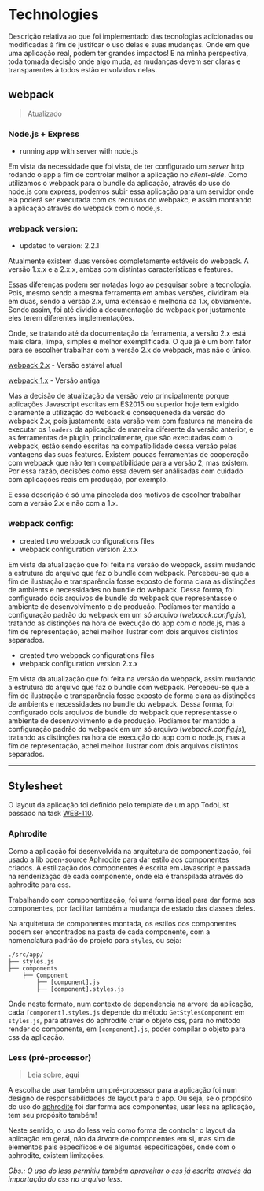 # Technologies

Descrição relativa ao que foi implementado
das tecnologias adicionadas ou modificadas
à fim de justifcar o uso delas e suas mudanças.
Onde em que uma aplicação real, podem ter grandes impactos! E na
minha perspectiva, toda tomada decisão onde algo muda,
as mudanças devem ser claras e transparentes à todos
estão envolvidos nelas.

## webpack

> Atualizado

### Node.js + Express

- running app with server with node.js

Em vista da necessidade que foi vista, de ter configurado
um *server* http rodando o app a fim de controlar melhor a
aplicação no *client-side*. Como utilizamos o webpack para o
bundle da aplicação, através do uso do node.js com express,
podemos subir essa aplicação para um servidor onde ela poderá
ser executada com os recrusos do webpakc,
e assim montando a aplicação através do webpack com o node.js.

### webpack version:

- updated to version: 2.2.1

Atualmente existem duas versões completamente estáveis do webpack.
A versão 1.x.x e a 2.x.x, ambas com distintas características e
features.

Essas diferenças podem ser notadas logo
ao pesquisar sobre a tecnologia. Pois, mesmo sendo a mesma
ferramenta em ambas versões, dividiram ela em duas,
sendo a versão 2.x, uma extensão e melhoria da 1.x, obviamente.
Sendo assim, foi até dividio a documentação do webpack
por justamente eles terem diferentes implementações.

Onde, se tratando até da documentação da ferramenta,
a versão 2.x está mais clara, limpa, simples e melhor exemplificada.
O que já é um bom fator para se escolher trabalhar com a versão
2.x do webpack, mas não o único.

[webpack 2.x](https://webpack.js.org/) - Versão estável atual

[webpack 1.x](https://webpack.github.io/) - Versão antiga

Mas a decisão de atualização da versão veio principalmente
porque aplicações Javascript escritas em ES2015 ou superior
hoje tem exigido claramente a utilização do weboack
e consequeneda da versão do webpack 2.x,
pois justamente esta versão vem com features na maneira de
executar os `loaders` da aplicação de maneira diferente
da versão anterior, e as ferramentas de plugin, principalmente,
que são executadas com o webpack,
estão sendo escritas na compatibilidade dessa versão pelas
vantagens das suas features. Existem poucas ferramentas de
cooperação com webpack que não tem compatibilidade para a versão
2, mas existem. Por essa razão, decisões como essa devem ser
análisadas com cuidado com aplicações reais em produção,
por exemplo.

E essa descrição é só uma pincelada dos motivos de escolher
trabalhar com a versão 2.x e não com a 1.x.

### webpack config:

- created two webpack configurations files
- webpack configuration version 2.x.x

Em vista da atualização que foi feita na versão do webpack,
assim mudando a estrutura do arquivo que faz o bundle com webpack.
Percebeu-se que a fim de ilustração e transparência fosse
exposto de forma clara as distinções de ambients e necessidades
no bundle do webpack. Dessa forma, foi configurado dois
arquivos de bundle do webpack que representasse o ambiente de
desenvolvimento e de produção. Podíamos ter mantido a
configuração padrão do webpack em um só arquivo
(*webpack.config.js*), tratando as distinções na hora de
execução do app com o node.js, mas a fim de representação,
achei melhor ilustrar com dois arquivos distintos separados.

- created two webpack configurations files
- webpack configuration version 2.x.x

Em vista da atualização que foi feita na versão do webpack,
assim mudando a estrutura do arquivo que faz o bundle com webpack.
Percebeu-se que a fim de ilustração e transparência fosse
exposto de forma clara as distinções de ambients e necessidades
no bundle do webpack. Dessa forma, foi configurado dois
arquivos de bundle do webpack que representasse o ambiente de
desenvolvimento e de produção. Podíamos ter mantido a
configuração padrão do webpack em um só arquivo
(*webpack.config.js*), tratando as distinções na hora de
execução do app com o node.js, mas a fim de representação,
achei melhor ilustrar com dois arquivos distintos separados.

---

## Stylesheet

O layout da aplicação foi definido pelo template de um app TodoList
passado na task
[WEB-110](https://github.com/renatobenks/ToDoListSoftExpert/issues/7).

### Aphrodite

Como a aplicação foi desenvolvida na arquitetura de
componentização, foi usado a lib open-source
[Aphrodite](https://github.com/Khan/aphrodite) para dar estilo
aos componentes criados. A estilização dos componentes é escrita
em Javascript e passada na renderização de cada componente, onde
ela é transpilada através do aphrodite para css.

Trabalhando com componentização, foi uma forma ideal para dar
forma aos componentes, por facilitar também a mudança de estado
das classes deles.

Na arquitetura de componentes montada, os estilos dos componentes
podem ser encontrados na pasta de cada componente, com a
nomenclatura padrão do projeto para `styles`, ou seja:

    ./src/app/
    ├── styles.js
    ├── components
        ├── Component
            ├── [component].js
            ├── [component].styles.js

Onde neste formato, num contexto de dependencia na arvore da
aplicação, cada `[component].styles.js` depende do método
`GetStylesComponent` em `styles.js`, para através do aphrodite
criar o objeto css, para no método render do componente,
em `[component].js`, poder compilar o objeto para css da aplicação.

### Less (pré-processor)

> Leia sobre, [aqui](http://lesscss.org/)

A escolha de usar também um pré-processor para a aplicação foi
num designo de responsabilidades de layout para o app. Ou seja,
se o propósito do uso do [aphrodite](#Stylesheet#Aphrodite) foi
dar forma aos componentes, usar less na aplicação, tem seu
propósito também!

Neste sentido, o uso do less veio como forma de controlar o
layout da aplicação em geral, não da árvore de componentes em
si, mas sim de elementos pais específicos e de algumas
especificações, onde com o aphrodite, existem limitações.

*Obs.: O uso do less permitiu também aproveitar o css já escrito
através da importação do css no arquivo less.*
